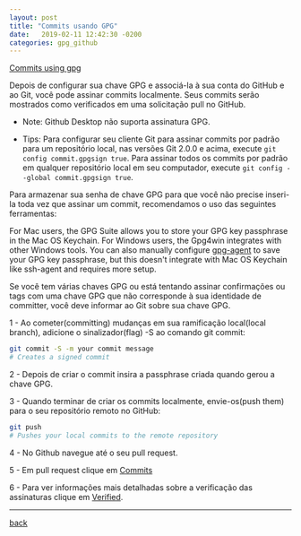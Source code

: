 ```yaml
---
layout: post
title: "Commits usando GPG"
date:   2019-02-11 12:42:30 -0200
categories: gpg_github
---
```


[Commits using gpg](https://help.github.com/articles/signing-commits-using-gpg/)

Depois de configurar sua chave GPG e associá-la à sua conta do GitHub e ao Git, você pode assinar commits localmente. Seus commits serão mostrados como verificados em uma solicitação pull no GitHub.

  * Note: Github Desktop não suporta assinatura GPG.

  * Tips:
  Para configurar seu cliente Git para assinar commits por padrão para um repositório local, nas versões Git 2.0.0 e acima, execute `git config commit.gpgsign true`. Para assinar todos os commits por padrão em qualquer repositório local em seu computador, execute `git config --global commit.gpgsign true`.

  Para armazenar sua senha de chave GPG para que você não precise inseri-la toda vez que assinar um commit, recomendamos o uso das seguintes ferramentas:

  For Mac users, the GPG Suite allows you to store your GPG key passphrase in the Mac OS Keychain.
For Windows users, the Gpg4win integrates with other Windows tools.
You can also manually configure [gpg-agent](http://linux.die.net/man/1/gpg-agent) to save your GPG key passphrase, but this doesn't integrate with Mac OS Keychain like ssh-agent and requires more setup.

Se você tem várias chaves GPG ou está tentando assinar confirmações ou tags com uma chave GPG que não corresponde à sua identidade de committer, você deve informar ao Git sobre sua chave GPG.

1 - Ao cometer(committing) mudanças em sua ramificação local(local branch), adicione o sinalizador(flag) -S ao comando git commit:

```bash
git commit -S -m your commit message
# Creates a signed commit
```

2 - Depois de criar o commit insira a passphrase criada quando gerou a chave GPG.

3 - Quando terminar de criar os commits localmente, envie-os(push them) para o seu repositório remoto no GitHub:

```bash
git push
# Pushes your local commits to the remote repository
```

4 - No Github navegue até o seu pull request.

5 - Em pull request clique em [Commits](https://help.github.com/assets/images/help/pull_requests/pull-request-tabs-commits.png)

6 - Para ver informações mais detalhadas sobre a verificação das assinaturas clique em [Verified](https://help.github.com/assets/images/help/commits/gpg-signed-commit-verified-without-details.png).

***
[back](./)